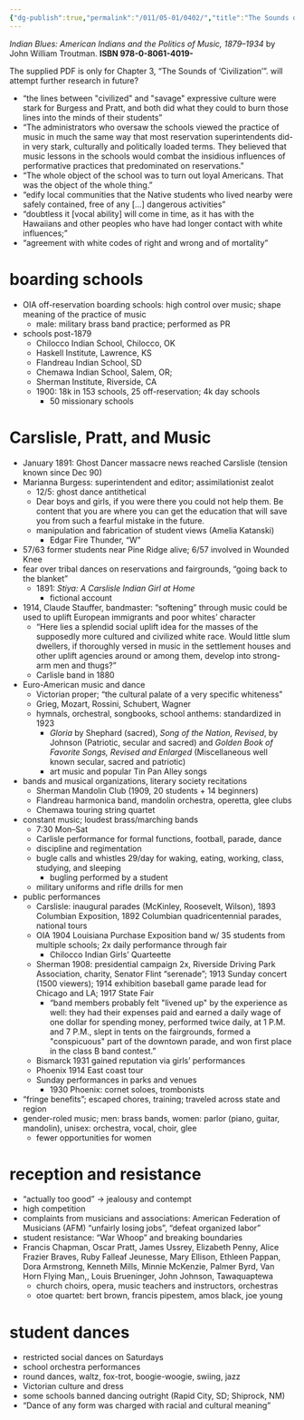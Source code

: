 ```yaml
---
{"dg-publish":true,"permalink":"/011/05-01/0402/","title":"The Sounds of \"Civilization\"","tags":["ETHNS350"]}
---
```


*Indian Blues: American Indians and the Politics of Music, 1879–1934* by John William Troutman. **ISBN 978-0-8061-4019-**

The supplied PDF is only for Chapter 3, “The Sounds of ‘Civilization’”. will attempt further research in future?

- “the lines between "civilized" and "savage" expressive culture were stark for Burgess and Pratt, and both did what they could to burn those lines into the minds of their students”
- “The administrators who oversaw the schools viewed the practice of music in much the same way that most reservation superintendents did-in very stark, culturally and politically loaded terms. They believed that music lessons in the schools would combat the insidious influences of performative practices that predominated on reservations.”
- “The whole object of the school was to turn out loyal Americans. That was the object of the whole thing.”
- “edify local communities that the Native students who lived nearby were safely contained, free of any \[…] dangerous activities”
- “doubtless it \[vocal ability] will come in time, as it has with the Hawaiians and other peoples who have had longer contact with white influences;”
- “agreement with white codes of right and wrong and of mortality”
# boarding schools
- OIA off-reservation boarding schools: high control over music; shape meaning of the practice of music
	- male: military brass band practice; performed as PR
- schools post-1879
	- Chilocco Indian School, Chilocco, OK
	- Haskell Institute, Lawrence, KS
	- Flandreau Indian School, SD
	- Chemawa Indian School, Salem, OR;
	- Sherman Institute, Riverside, CA
	- 1900: 18k in 153 schools, 25 off-reservation; 4k day schools
		- 50 missionary schools
# Carslisle, Pratt, and Music
- January 1891: Ghost Dancer massacre news reached Carslisle (tension known since Dec 90)
- Marianna Burgess: superintendent and editor; assimilationist zealot
	- 12/5: ghost dance antithetical
	- Dear boys and girls, if you were there you could not help them. Be content that you are where you can get the education that will save you from such a fearful mistake in the future.
	- manipulation and fabrication of student views (Amelia Katanski)
		- Edgar Fire Thunder, “W”
- 57/63 former students near Pine Ridge alive; 6/57 involved in Wounded Knee
- fear over tribal dances on reservations and fairgrounds, “going back to the blanket”
	- 1891: *Stiya: A Carslisle Indian Girl at Home*
		- fictional account
- 1914, Claude Stauffer, bandmaster: “softening” through music could be used to uplift European immigrants and poor whites’ character
	- “Here lies a splendid social uplift idea for the masses of the supposedly more cultured and civilized white race. Would little slum dwellers, if thoroughly versed in music in the settlement houses and other uplift agencies around or among them, develop into strong-arm men and thugs?”
	- Carlisle band in 1880
- Euro-American music and dance
	- Victorian proper; “the cultural palate of a very specific whiteness”
	- Grieg, Mozart, Rossini, Schubert, Wagner
	- hymnals, orchestral, songbooks, school anthems: standardized in 1923
		- *Gloria* by Shephard (sacred), *Song of the Nation, Revised*, by Johnson (Patriotic, secular and sacred) and *Golden Book of Favorite Songs, Revised and Enlarged* (Miscellaneous well known secular, sacred and patriotic)
		- art music and popular Tin Pan Alley songs
- bands and musical organizations, literary society recitations
	- Sherman Mandolin Club (1909, 20 students + 14 beginners)
	- Flandreau harmonica band, mandolin orchestra, operetta, glee clubs
	- Chemawa touring string quartet
- constant music; loudest brass/marching bands
	- 7:30 Mon–Sat
	- Carlisle performance for formal functions, football, parade, dance
	- discipline and regimentation
	- bugle calls and whistles 29/day for waking, eating, working, class, studying, and sleeping
		- bugling performed by a student
	- military uniforms and rifle drills for men
- public performances
	- Carslisle: inaugural parades (McKinley, Roosevelt, Wilson), 1893 Columbian Exposition, 1892 Columbian quadricentennial parades, national tours
	- OIA 1904 Louisiana Purchase Exposition band w/ 35 students from multiple schools; 2x daily performance through fair
		- Chilocco Indian Girls’ Quarteette
	- Sherman 1908: presidential campaign 2x, Riverside Driving Park Association, charity, Senator Flint “serenade”; 1913 Sunday concert (1500 viewers); 1914 exhibition baseball game parade lead for Chicago and LA; 1917 State Fair
		- “band members probably felt "livened up" by the experience as well: they had their expenses paid and earned a daily wage of one dollar for spending money, performed twice daily, at 1 P.M. and 7 P.M., slept in tents on the fairgrounds, formed a "conspicuous" part of the downtown parade, and won first place in the class B band contest.”
	- Bismarck 1931 gained reputation via girls’ performances
	- Phoenix 1914 East coast tour
	- Sunday performances in parks and venues
		- 1930 Phoenix: cornet soloes, trombonists
- “fringe benefits”; escaped chores, training; traveled across state and region
- gender-roled music; men: brass bands, women: parlor (piano, guitar, mandolin), unisex: orchestra, vocal, choir, glee
	- fewer opportunities for women
# reception and resistance
- “actually too good” → jealousy and contempt
- high competition
- complaints from musicians and associations: American Federation of Musicians (AFM) “unfairly losing jobs”, “defeat organized labor”
- student resistance: “War Whoop” and breaking boundaries
- Francis Chapman, Oscar Pratt, James Ussrey, Elizabeth Penny, Alice Frazier Braves, Ruby Falleaf Jeunesse, Mary Ellison, Ethleen Pappan, Dora Armstrong, Kenneth Mills, Minnie McKenzie, Palmer Byrd, Van Horn Flying Man,, Louis Brueninger, John Johnson, Tawaquaptewa
	- church choirs, opera, music teachers and instructors, orchestras
	- otoe quartet: bert brown, francis pipestem, amos black, joe young
# student dances
- restricted social dances on Saturdays
- school orchestra performances
- round dances, waltz, fox-trot, boogie-woogie, swiing, jazz
- Victorian culture and dress
- some schools banned dancing outright (Rapid City, SD; Shiprock, NM)
- “Dance of any form was charged with racial and cultural meaning”